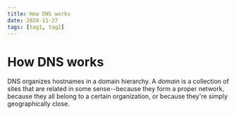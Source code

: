 ```yaml
---
title: How DNS works
date: 2024-11-27
tags: [tag1, tag2]
---
```


# How DNS works

DNS organizes hostnames in a domain hierarchy. A _domain_ is a collection of
sites that are related in some sense--because they form a proper network,
because they all belong to a certain organization, or because they're simply
geographically close.
